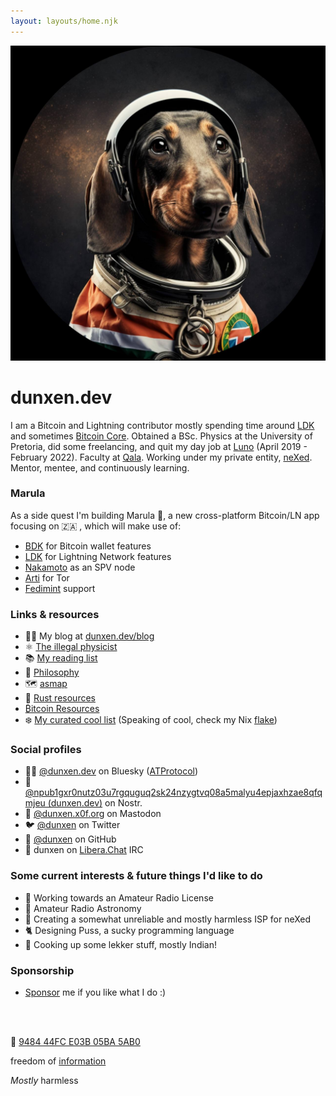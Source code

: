 ```yaml
---
layout: layouts/home.njk
---
```


<div class="illo-container">
  <img src="/assets/images/spacedog.png" class="illustration" alt="Dachshund in a spacesuit">
</div>

# dunxen.dev

I am a Bitcoin and Lightning contributor mostly spending time around [LDK](https://lightningdevkit.org) and sometimes [Bitcoin Core](https://github.com/bitcoin/bitcoin).
Obtained a BSc. Physics at the University of Pretoria, did some freelancing, and quit my day job at [Luno](https://luno.com) (April 2019 - February 2022).
Faculty at [Qala](https://qala.dev).
Working under my private entity, [neXed](https://nexed.works).
Mentor, mentee, and continuously learning.

### Marula

As a side quest I'm building Marula 🍑, a new cross-platform Bitcoin/LN app focusing on 🇿🇦 , which will make use of:

-   [BDK](https://bitcoindevkit.org) for Bitcoin wallet features
-   [LDK](https://lightningdevkit.org) for Lightning Network features
-   [Nakamoto](https://github.com/cloudhead/nakamoto) as an SPV node
-   [Arti](https://gitlab.torproject.org/tpo/core/arti/) for Tor
-   [Fedimint](https://fedimint.org) support

### Links & resources

-   ✍🏻 My blog at [dunxen.dev/blog](/blog)
-   ⚛️ [The illegal physicist](/physics)
-   📚 [My reading list](/reading)
-   💭 [Philosophy](/philosophy)
-   🗺 [asmap](/asmap)
-   🦀 [Rust resources](/rust)
-   [₿itcoin Resources](/bitcoin)
-   ❄️ [My curated cool list](/cool)
    (Speaking of cool, check my Nix [flake](ssh://git.dunxen.dev/flake))

### Social profiles

-   ✍🏻 [@dunxen.dev](https://staging.bsky.app/profile/dunxen.dev) on Bluesky ([ATProtocol](https://atproto.com/))
-   🦤 [@npub1gxr0nutz03u7rgquguq2sk24nzygtvq08a5malyu4epjaxhzae8qfqmjeu (dunxen.dev)](https://coracle.social/people/npub1gxr0nutz03u7rgquguq2sk24nzygtvq08a5malyu4epjaxhzae8qfqmjeu/notes) on Nostr.
-   🐘 [@dunxen.x0f.org](https://elk.zone/x0f.org/@dunxen) on Mastodon
-   🐦 [@dunxen](https://twitter.com/dunxen) on Twitter
-   🐙 [@dunxen](https://github.com/dunxen) on GitHub
-   💬 dunxen on [Libera.Chat](https://libera.chat/) IRC

### Some current interests & future things I'd like to do

-   📡 Working towards an Amateur Radio License
-   🌌 Amateur Radio Astronomy
-   📮 Creating a somewhat unreliable and mostly harmless ISP for neXed
-   🐈 Designing Puss, a sucky programming language
-   🥘 Cooking up some lekker stuff, mostly Indian!

### Sponsorship

-   [Sponsor](https://github.com/sponsors/dunxen) me if you like what I do :)

<br><br>

🔑 [9484 44FC E03B 05BA 5AB0](https://keys.openpgp.org/search?q=948444FCE03B05BA5AB0591EC37B1C1D44C786EE)

freedom of [information](https://annas-archive.org/about)

_Mostly_ harmless
